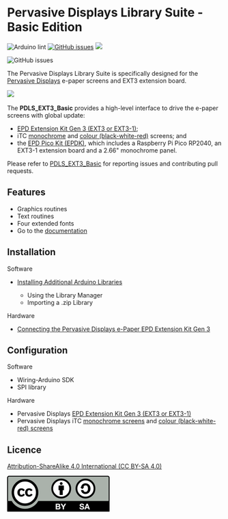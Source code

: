 # Pervasive Displays Library Suite - Basic Edition

![Arduino lint](https://github.com/rei-vilo/PDLS_EXT3_Basic/actions/workflows/main.yml/badge.svg)  [![GitHub issues](https://img.shields.io/github/issues/rei-vilo/PDLS_EXT3_Basic)](https://github.com/rei-vilo/PDLS_EXT3_Basic/issues) [![](https://img.shields.io/badge/-Documentation-blue)](https://rei-vilo.github.io/PDLS_EXT3_Basic_Documentation/html/index.html) 

![GitHub issues](https://img.shields.io/github/v/release/rei-vilo/PDLS_EXT3_Basic/?display_name=tag&sort=semver)

The Pervasive Displays Library Suite is specifically designed for the [Pervasive Displays](https://www.pervasivedisplays.com) e-paper screens and EXT3 extension board.

![](https://pdls.pervasivedisplays.com/userguide/img/Logo_PDI_text_320.png)

The **PDLS_EXT3_Basic** provides a high-level interface to drive the e-paper screens with global update:

+ [EPD Extension Kit Gen 3 (EXT3 or EXT3-1)](https://www.pervasivedisplays.com/product/epd-extension-kit-gen-3-EXT3/); 
+ iTC [monochrome](https://www.pervasivedisplays.com/products/?_sft_product_colour=black-white) and [colour (black-white-red)](https://www.pervasivedisplays.com/products/?_sft_product_colour=black-white-red) screens; and
+ the [EPD Pico Kit (EPDK)](https://www.pervasivedisplays.com/product/epd-pico-kit-epdk/), which includes a Raspberry Pi Pico RP2040, an EXT3-1 extension board and a 2.66" monochrome panel.

Please refer to [PDLS_EXT3_Basic](https://github.com/rei-vilo/PDLS_EXT3_Basic/issues) for reporting issues and contributing pull requests.

## Features

+ Graphics routines
+ Text routines
+ Four extended fonts
+ Go to the [documentation](https://rei-vilo.github.io/PDLS_EXT3_Basic_Documentation/index.html) 

## Installation

Software

+ [Installing Additional Arduino Libraries](https://www.arduino.cc/en/guide/libraries)

    + Using the Library Manager
    + Importing a .zip Library

Hardware

* [Connecting the Pervasive Displays e-Paper EPD Extension Kit Gen 3](https://embeddedcomputing.weebly.com/connecting-the-e-paper-epd-extension-kit-gen-3.html)

## Configuration

Software

* Wiring-Arduino SDK
* SPI library

Hardware

* Pervasive Displays [EPD Extension Kit Gen 3 (EXT3 or EXT3-1)](https://www.pervasivedisplays.com/product/epd-extension-kit-gen-3-EXT3/)
* Pervasive Displays iTC [monochrome screens](https://www.pervasivedisplays.com/products/?_sft_product_colour=black-white) and [colour (black-white-red) screens](https://www.pervasivedisplays.com/products/?_sft_product_colour=black-white-red)

## Licence

[Attribution-ShareAlike 4.0 International (CC BY-SA 4.0)](./LICENCE.md)

![](./by-sa.svg)
